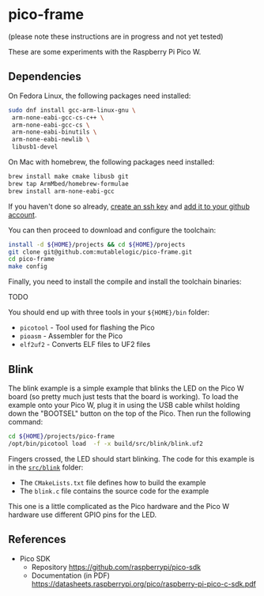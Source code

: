 # pico-frame

(please note these instructions are in progress and not yet tested)

These are some experiments with the Raspberry Pi Pico W.

## Dependencies

On Fedora Linux, the following packages need installed:

```bash
sudo dnf install gcc-arm-linux-gnu \
 arm-none-eabi-gcc-cs-c++ \
 arm-none-eabi-gcc-cs \
 arm-none-eabi-binutils \
 arm-none-eabi-newlib \
 libusb1-devel
```

On Mac with homebrew, the following packages need installed:

```bash
brew install make cmake libusb git
brew tap ArmMbed/homebrew-formulae
brew install arm-none-eabi-gcc
```

If you haven't done so already, [create an ssh key](https://www.digitalocean.com/community/tutorials/how-to-create-ssh-keys-with-openssh-on-macos-or-linux) and [add it to your 
github account](https://docs.github.com/en/authentication/connecting-to-github-with-ssh/adding-a-new-ssh-key-to-your-github-account).

You can then proceed to download and configure the toolchain:

```bash
install -d ${HOME}/projects && cd ${HOME}/projects
git clone git@github.com:mutablelogic/pico-frame.git
cd pico-frame
make config
```

Finally, you need to install the compile and install the toolchain binaries:

TODO

You should end up with three tools in your `${HOME}/bin` folder:

  * `picotool` - Tool used for flashing the Pico
  * `pioasm` - Assembler for the Pico
  * `elf2uf2` - Converts ELF files to UF2 files

## Blink

The blink example is a simple example that blinks the LED on the Pico W board (so pretty much just tests that the board is working).
To load the example onto your Pico W, plug it in using the USB cable whilst holding down the "BOOTSEL" button on the top of the
Pico. Then run the following command:

```bash
cd ${HOME}/projects/pico-frame
/opt/bin/picotool load  -f -x build/src/blink/blink.uf2
```

Fingers crossed, the LED should start blinking. The code for this example is in the [`src/blink`](src/blink) folder:

  * The `CMakeLists.txt` file defines how to build the example
  * The `blink.c` file contains the source code for the example

This one is a little complicated as the Pico hardware and the Pico W hardware use different GPIO pins for the LED.

## References

  * Pico SDK
    * Repository https://github.com/raspberrypi/pico-sdk
    * Documentation (in PDF) https://datasheets.raspberrypi.org/pico/raspberry-pi-pico-c-sdk.pdf


